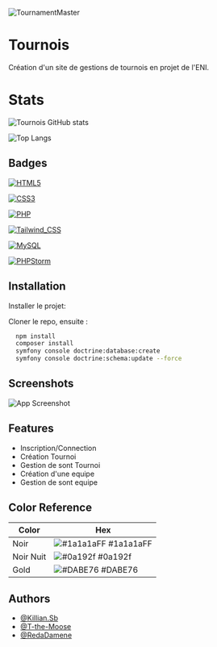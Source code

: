 
![TournamentMaster](https://github.com/KillianSb/Tournois/assets/27457778/13322121-3c32-4910-9787-842b184bea84)


# Tournois

Création d'un site de gestions de tournois en projet de l'ENI.


# Stats
![Tournois GitHub stats](https://github-readme-stats.vercel.app/api?username=anuraghazra&show_icons=true&theme=dark) 

![Top Langs](https://github-readme-stats.vercel.app/api/top-langs/?username=anuraghazra&hide_progress=true)


## Badges

[![HTML5](https://img.shields.io/badge/HTML5-E34F26?style=for-the-badge&logo=html5&logoColor=white)](https://html.spec.whatwg.org/multipage/)

[![CSS3](https://img.shields.io/badge/CSS3-1572B6?style=for-the-badge&logo=css3&logoColor=white)](https://www.w3.org/TR/css-2022/)

[![PHP](https://img.shields.io/badge/PHP-777BB4?style=for-the-badge&logo=php&logoColor=white)](https://www.php.net/)

[![Tailwind_CSS](https://img.shields.io/badge/Tailwind_CSS-38B2AC?style=for-the-badge&logo=tailwind-css&logoColor=white)](https://tailwindcss.com/)

[![MySQL](https://img.shields.io/badge/MySQL-005C84?style=for-the-badge&logo=mysql&logoColor=white)](https://www.mysql.com/)

[![PHPStorm](http://img.shields.io/badge/-PHPStorm-181717?style=for-the-badge&logo=phpstorm&logoColor=white)](https://www.jetbrains.com/fr-fr/phpstorm/)
## Installation

Installer le projet:

Cloner le repo, ensuite :

```bash
  npm install
  composer install
  symfony console doctrine:database:create
  symfony console doctrine:schema:update --force
```
    
## Screenshots

![App Screenshot](https://github.com/KillianSb/Tournois/assets/27457778/adf68ec4-ef3d-4a06-904f-4b040abd1d38)

## Features

- Inscription/Connection
- Création Tournoi
- Gestion de sont Tournoi
- Création d'une equipe
- Gestion de sont equipe


## Color Reference

| Color     | Hex                                                                |
|-----------| ------------------------------------------------------------------ |
| Noir      | ![#1a1a1aFF](https://via.placeholder.com/10/1a1a1aFF?text=+) #1a1a1aFF |
| Noir Nuit | ![#0a192f](https://via.placeholder.com/10/0a192f?text=+) #0a192f |
| Gold      | ![#DABE76](https://via.placeholder.com/10/DABE76?text=+) #DABE76 |



## Authors

- [@Killian.Sb](https://www.github.com/Killian.Sb)
- [@T-the-Moose](https://www.github.com/T-the-Moose)
- [@RedaDamene](https://www.github.com/RedaDamene)

